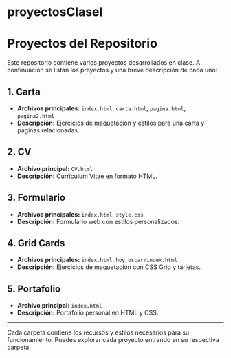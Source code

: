 # proyectosClaseI

# Proyectos del Repositorio

Este repositorio contiene varios proyectos desarrollados en clase. A continuación se listan los proyectos y una breve descripción de cada uno:

## 1. Carta
- **Archivos principales:** `index.html`, `carta.html`, `pagina.html`, `pagina2.html`
- **Descripción:** Ejercicios de maquetación y estilos para una carta y páginas relacionadas.

## 2. CV
- **Archivo principal:** `CV.html`
- **Descripción:** Currículum Vitae en formato HTML.

## 3. Formulario
- **Archivos principales:** `index.html`, `style.css`
- **Descripción:** Formulario web con estilos personalizados.

## 4. Grid Cards
- **Archivos principales:** `index.html`, `hoy_oscar/index.html`
- **Descripción:** Ejercicios de maquetación con CSS Grid y tarjetas.

## 5. Portafolio
- **Archivo principal:** `index.html`
- **Descripción:** Portafolio personal en HTML y CSS.

---
Cada carpeta contiene los recursos y estilos necesarios para su funcionamiento. Puedes explorar cada proyecto entrando en su respectiva carpeta.
